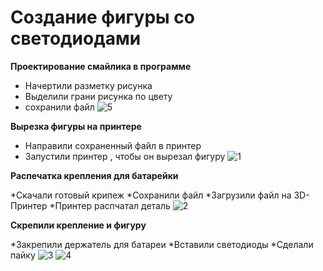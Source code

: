 Создание фигуры со светодиодами
===============================
  
 **Проектирование смайлика в программе**
 
  
  * Начертили разметку рисунка
  * Выделили грани рисунка по цвету
  * сохранили файл 
![5](https://github.com/ALEXKORNEEV2000/fablab/assets/85906021/2301b7cd-da6e-4437-a201-f145a00c7e0d)


**Вырезка фигуры на принтере**


* Направили сохраненный файл в принтер
*  Запустили принтер , чтобы он вырезал фигуру
![1](https://github.com/ALEXKORNEEV2000/fablab/assets/85906021/aef72ae0-4a09-47c7-b0f7-06ca050ea2bc)



**Распечатка крепления для батарейки**

*Скачали готовый крипеж 
*Сохранили файл 
*Загрузили файл на 3D-Принтер 
*Принтер распчатал деталь 
![2](https://github.com/ALEXKORNEEV2000/fablab/assets/85906021/44539984-21e1-477b-8b72-8d2d46cf9ca6)


**Скрепили крепление и фигуру**

*Закрепили держатель для батареи 
*Вставили светодиоды 
*Сделали пайку 
![3](https://github.com/ALEXKORNEEV2000/fablab/assets/85906021/72048457-4361-431c-a398-f2163713b9e0)
![4](https://github.com/ALEXKORNEEV2000/fablab/assets/85906021/d4cfc16e-eb43-4dbe-b4d1-3c935d394fbd)
